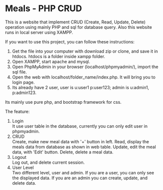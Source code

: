 # Meals - PHP CRUD

This is a website that implement CRUD (Create, Read, Update, Delete) operation using mainly PHP and sql for database query. Also this website runs in local server using XAMPP.

If you want to use this project, you can follow these instructions:
1. Get the file into your computer with download zip or clone, and save it in htdocs. htdocs is a folder inside xampp folder.
2. Open XAMPP, start apache and mysql.
3. Open PhpMyAdmin in your browser (localhost/phpmyadmin/), import the sql file.
4. Open the web with localhost/folder_name/index.php. It will bring you to login page.
5. Its already have 2 user, user is u:user1 p:user123; admin is u:admin1, p:admin123.

Its mainly use pure php, and bootstrap framework for css. 

The feature:
1. Login  
   It use user table in the database, currently you can only edit user in phpmyadmin.
2. CRUD  
   Create, make new meal data with '+' button in left.
   Read, display the meals data from database as shown in web table.
   Update, edit the meal data, with 'Edit' button.
   Delete, delete a meal data.
3. Logout  
   Log out, and delete current session.
4. User Level  
   Two different level, user and admin. If you are a user, you can only see the displayed data. If you are an admin you can create, update, and delete data.
